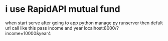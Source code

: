 # i use RapidAPI mutual fund 
when start serve after going to app
python manage.py runserver
then defult url call 
like this
pass income and year
localhost:8000/?income=10000&year4